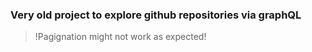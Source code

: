 ### Very old project to explore github repositories via graphQL
>!Pagignation might not work as expected!
